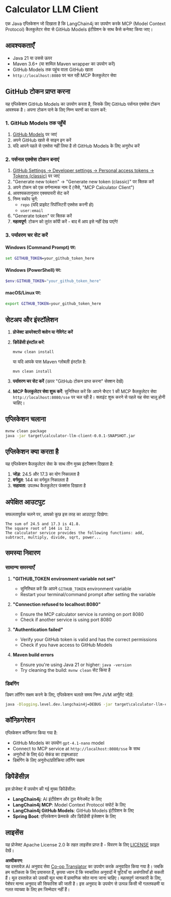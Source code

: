 <!--
CO_OP_TRANSLATOR_METADATA:
{
  "original_hash": "ac2459c0d5cc823922e3d9240a95028c",
  "translation_date": "2025-06-11T13:23:20+00:00",
  "source_file": "03-GettingStarted/03-llm-client/solution/java/README.md",
  "language_code": "hi"
}
-->
# Calculator LLM Client

एक Java एप्लिकेशन जो दिखाता है कि LangChain4j का उपयोग करके MCP (Model Context Protocol) कैलकुलेटर सेवा से GitHub Models इंटीग्रेशन के साथ कैसे कनेक्ट किया जाए।

## आवश्यकताएँ

- Java 21 या उससे ऊपर
- Maven 3.6+ (या शामिल Maven wrapper का उपयोग करें)
- GitHub Models तक पहुंच वाला GitHub खाता
- `http://localhost:8080` पर चल रही MCP कैलकुलेटर सेवा

## GitHub टोकन प्राप्त करना

यह एप्लिकेशन GitHub Models का उपयोग करता है, जिसके लिए GitHub पर्सनल एक्सेस टोकन आवश्यक है। अपना टोकन पाने के लिए निम्न चरणों का पालन करें:

### 1. GitHub Models तक पहुँचें
1. [GitHub Models](https://github.com/marketplace/models) पर जाएं
2. अपने GitHub खाते से साइन इन करें
3. यदि आपने पहले से एक्सेस नहीं लिया है तो GitHub Models के लिए अनुरोध करें

### 2. पर्सनल एक्सेस टोकन बनाएं
1. [GitHub Settings → Developer settings → Personal access tokens → Tokens (classic)](https://github.com/settings/tokens) पर जाएं
2. "Generate new token" → "Generate new token (classic)" पर क्लिक करें
3. अपने टोकन को एक वर्णनात्मक नाम दें (जैसे, "MCP Calculator Client")
4. आवश्यकतानुसार एक्सपायरी सेट करें
5. निम्न स्कोप चुनें:
   - `repo` (यदि प्राइवेट रिपॉजिटरी एक्सेस करनी हो)
   - `user:email`
6. "Generate token" पर क्लिक करें
7. **महत्वपूर्ण**: टोकन को तुरंत कॉपी करें - बाद में आप इसे नहीं देख पाएंगे!

### 3. पर्यावरण चर सेट करें

#### Windows (Command Prompt) पर:
```cmd
set GITHUB_TOKEN=your_github_token_here
```

#### Windows (PowerShell) पर:
```powershell
$env:GITHUB_TOKEN="your_github_token_here"
```

#### macOS/Linux पर:
```bash
export GITHUB_TOKEN=your_github_token_here
```

## सेटअप और इंस्टॉलेशन

1. **प्रोजेक्ट डायरेक्टरी क्लोन या नेविगेट करें**

2. **डिपेंडेंसी इंस्टॉल करें**:
   ```cmd
   mvnw clean install
   ```
   या यदि आपके पास Maven ग्लोबली इंस्टॉल है:
   ```cmd
   mvn clean install
   ```

3. **पर्यावरण चर सेट करें** (ऊपर "GitHub टोकन प्राप्त करना" सेक्शन देखें)

4. **MCP कैलकुलेटर सेवा शुरू करें**:
   सुनिश्चित करें कि आपने चैप्टर 1 की MCP कैलकुलेटर सेवा `http://localhost:8080/sse` पर चल रही है। क्लाइंट शुरू करने से पहले यह सेवा चालू होनी चाहिए।

## एप्लिकेशन चलाना

```cmd
mvnw clean package
java -jar target\calculator-llm-client-0.0.1-SNAPSHOT.jar
```

## एप्लिकेशन क्या करता है

यह एप्लिकेशन कैलकुलेटर सेवा के साथ तीन मुख्य इंटरैक्शन दिखाता है:

1. **जोड़**: 24.5 और 17.3 का योग निकालता है
2. **वर्गमूल**: 144 का वर्गमूल निकालता है
3. **सहायता**: उपलब्ध कैलकुलेटर फंक्शंस दिखाता है

## अपेक्षित आउटपुट

सफलतापूर्वक चलने पर, आपको कुछ इस तरह का आउटपुट दिखेगा:

```
The sum of 24.5 and 17.3 is 41.8.
The square root of 144 is 12.
The calculator service provides the following functions: add, subtract, multiply, divide, sqrt, power...
```

## समस्या निवारण

### सामान्य समस्याएँ

1. **"GITHUB_TOKEN environment variable not set"**
   - सुनिश्चित करें कि आपने `GITHUB_TOKEN` environment variable
   - Restart your terminal/command prompt after setting the variable

2. **"Connection refused to localhost:8080"**
   - Ensure the MCP calculator service is running on port 8080
   - Check if another service is using port 8080

3. **"Authentication failed"**
   - Verify your GitHub token is valid and has the correct permissions
   - Check if you have access to GitHub Models

4. **Maven build errors**
   - Ensure you're using Java 21 or higher: `java -version`
   - Try cleaning the build: `mvnw clean` सेट किया है

### डिबगिंग

डिबग लॉगिंग सक्षम करने के लिए, एप्लिकेशन चलाते समय निम्न JVM आर्गुमेंट जोड़ें:
```cmd
java -Dlogging.level.dev.langchain4j=DEBUG -jar target\calculator-llm-client-0.0.1-SNAPSHOT.jar
```

## कॉन्फ़िगरेशन

एप्लिकेशन कॉन्फ़िगर किया गया है:
- GitHub Models का उपयोग `gpt-4.1-nano` model
- Connect to MCP service at `http://localhost:8080/sse` के साथ
- अनुरोधों के लिए 60 सेकंड का टाइमआउट
- डिबगिंग के लिए अनुरोध/प्रतिक्रिया लॉगिंग सक्षम

## डिपेंडेंसीज़

इस प्रोजेक्ट में उपयोग की गई मुख्य डिपेंडेंसीज़:
- **LangChain4j**: AI इंटीग्रेशन और टूल मैनेजमेंट के लिए
- **LangChain4j MCP**: Model Context Protocol सपोर्ट के लिए
- **LangChain4j GitHub Models**: GitHub Models इंटीग्रेशन के लिए
- **Spring Boot**: एप्लिकेशन फ्रेमवर्क और डिपेंडेंसी इंजेक्शन के लिए

## लाइसेंस

यह प्रोजेक्ट Apache License 2.0 के तहत लाइसेंस प्राप्त है - विवरण के लिए [LICENSE](../../../../../../03-GettingStarted/03-llm-client/solution/java/LICENSE) फ़ाइल देखें।

**अस्वीकरण**:  
यह दस्तावेज़ AI अनुवाद सेवा [Co-op Translator](https://github.com/Azure/co-op-translator) का उपयोग करके अनुवादित किया गया है। जबकि हम सटीकता के लिए प्रयासरत हैं, कृपया ध्यान दें कि स्वचालित अनुवादों में त्रुटियाँ या असंगतियाँ हो सकती हैं। मूल दस्तावेज़ को उसकी मूल भाषा में प्रामाणिक स्रोत माना जाना चाहिए। महत्वपूर्ण जानकारी के लिए, पेशेवर मानव अनुवाद की सिफारिश की जाती है। इस अनुवाद के उपयोग से उत्पन्न किसी भी गलतफहमी या गलत व्याख्या के लिए हम जिम्मेदार नहीं हैं।